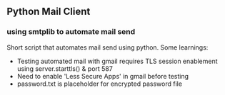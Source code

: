## Python Mail Client
### using smtplib to automate mail send

Short script that automates mail send using python. Some learnings:
* Testing automated mail with gmail requires TLS session enablement using server.starttls() & port 587
* Need to enable 'Less Secure Apps' in gmail before testing
* password.txt is placeholder for encrypted password file
